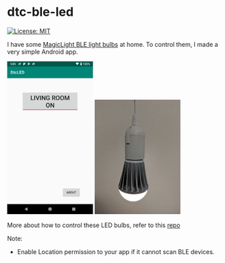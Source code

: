 # dtc-ble-led

[![License: MIT](https://img.shields.io/badge/License-MIT-yellow.svg)](https://opensource.org/licenses/MIT)

I have some [MagicLight BLE light bulbs](https://www.amazon.com/Magic-Light-Bluetooth-Smart-Bulb/dp/B073S1KV4F?ref_=bl_dp_s_web_9321634011) at home. To control them, I made a very simple Android app.

<img src="./images/phone.png" alt="phone.png" width=200>

<img src="./images/led.jpg" alt="led.png" width=200>

More about how to control these LED bulbs, refer to this [repo](https://github.com/skydoves/MagicLight-Controller)

Note:

* Enable  Location permission to your app if it cannot scan BLE devices.
